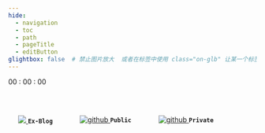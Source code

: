 ```yaml
---
hide:
  - navigation
  - toc
  - path
  - pageTitle
  - editButton
glightbox: false  # 禁止图片放大  或者在标签中使用 class="on-glb" 让某一个标签允许放大(off-glb)
---
```


<style>
  .md-typeset h1,
  .md-content__button {
    display: none;
  }
  .md-content__inner{
    padding-top: 0em;
  }
</style>
<link rel="stylesheet" href="/stylesheets/index.css">

<!--    时间    -->
<div class="time">
  <div class="solar-time" id="solarTime"></div>
  <div class="clock-time">
    <span id="hourTime">00</span>
    <span class="colon">:</span>
    <span id="minuteTime">00</span>
    <span class="colon">:</span>
    <span id="secondTime">00</span>
  </div>
</div>


<!--    搜索栏    -->


<!--    快捷栏    -->
<div style="display: flex; flex-wrap: wrap; gap: 55px; margin-top: 40px; border-radius: 15px; width: 100%; padding: 20px;">
  <div class="shortcut">
    <a href="https://www.leeyearn.cn/" target="_blank">
      <img class="shortcut-icon" src="https://www.leeyearn.cn/static/userAvatar/LeeYearn11729748231056641.jpg"/>
    </a>
    <code class="shortcut-font"><b>Ex-Blog</b></code>
  </div>
  <div class="shortcut">
      <a href="/public" target="_blank">
          <img class="shortcut-icon" src="https://img.icons8.com/fluency/96/folder-invoices--v2.png" alt="github"/>
      </a>
      <code sclass="shortcut-font"><b>Public</b></code>
  </div>
  <div class="shortcut">
      <a href="/private" target="_blank">
          <img class="shortcut-icon" src="https://img.icons8.com/fluency/96/porn-folder.png" alt="github"/>
      </a>
      <code class="shortcut-font"><b>Private</b></code>
  </div>
</div>

<script>
  // 当前时间
  let hourTime = "00"; // 小时
  let minuteTime = "00"; // 分钟
  let secondTime = "00"; // 秒
  let solarTime = "";
  let weekday = "";

  // 冒号的透明度控制
  let colonOpacity = 1; // 初始透明度为1

  // 获取当前时间
  function updateTime() {
    const now = new Date();
    const year = now.getFullYear();
    const month = now.getMonth() + 1;
    const date = now.getDate();

    solarTime = `${year}年${month}月${date}日`;

    hourTime = now.getHours().toString().padStart(2, "0"); // 获取小时并补零
    minuteTime = now.getMinutes().toString().padStart(2, "0"); // 获取分钟并补零
    secondTime = now.getSeconds().toString().padStart(2, "0"); // 获取秒并补零

    weekday = now.toLocaleString("default", { weekday: "long" });

    // 更新 DOM
    document.getElementById("hourTime").textContent = hourTime;
    document.getElementById("minuteTime").textContent = minuteTime;
    document.getElementById("secondTime").textContent = secondTime;
    document.getElementById("solarTime").textContent = `${solarTime} ${weekday}`;
  }

  // 切换冒号的透明度
  function toggleColonOpacity() {
    colonOpacity = colonOpacity === 1 ? 0 : 1;
    const colons = document.querySelectorAll(".colon");
    colons.forEach((colon) => {
      colon.style.opacity = colonOpacity;
    });
  }

  // 初始化
  updateTime();
  setInterval(updateTime, 1000); // 每秒更新一次时间
  // 每轮呼吸总周期：600ms 呼吸 + 400ms 停顿
  setInterval(() => {
    toggleColonOpacity(); // 切换透明度
    setTimeout(() => {
      toggleColonOpacity(); // 呼吸结束后恢复透明度
    }, 400); // 600毫秒后恢复
  }, 1500); // 每1000毫秒进行一次完整的呼吸周期
</script>
